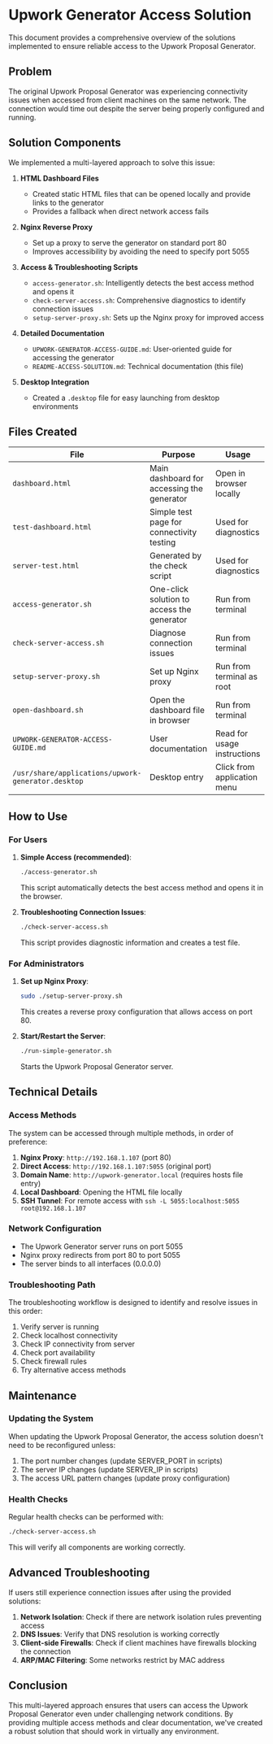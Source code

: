 # Upwork Generator Access Solution

This document provides a comprehensive overview of the solutions implemented to ensure reliable access to the Upwork Proposal Generator.

## Problem

The original Upwork Proposal Generator was experiencing connectivity issues when accessed from client machines on the same network. The connection would time out despite the server being properly configured and running.

## Solution Components

We implemented a multi-layered approach to solve this issue:

1. **HTML Dashboard Files**
   - Created static HTML files that can be opened locally and provide links to the generator
   - Provides a fallback when direct network access fails

2. **Nginx Reverse Proxy**
   - Set up a proxy to serve the generator on standard port 80
   - Improves accessibility by avoiding the need to specify port 5055

3. **Access & Troubleshooting Scripts**
   - `access-generator.sh`: Intelligently detects the best access method and opens it
   - `check-server-access.sh`: Comprehensive diagnostics to identify connection issues
   - `setup-server-proxy.sh`: Sets up the Nginx proxy for improved access

4. **Detailed Documentation**
   - `UPWORK-GENERATOR-ACCESS-GUIDE.md`: User-oriented guide for accessing the generator
   - `README-ACCESS-SOLUTION.md`: Technical documentation (this file)

5. **Desktop Integration**
   - Created a `.desktop` file for easy launching from desktop environments

## Files Created

| File | Purpose | Usage |
|------|---------|-------|
| `dashboard.html` | Main dashboard for accessing the generator | Open in browser locally |
| `test-dashboard.html` | Simple test page for connectivity testing | Used for diagnostics |
| `server-test.html` | Generated by the check script | Used for diagnostics |
| `access-generator.sh` | One-click solution to access the generator | Run from terminal |
| `check-server-access.sh` | Diagnose connection issues | Run from terminal |
| `setup-server-proxy.sh` | Set up Nginx proxy | Run from terminal as root |
| `open-dashboard.sh` | Open the dashboard file in browser | Run from terminal |
| `UPWORK-GENERATOR-ACCESS-GUIDE.md` | User documentation | Read for usage instructions |
| `/usr/share/applications/upwork-generator.desktop` | Desktop entry | Click from application menu |

## How to Use

### For Users

1. **Simple Access (recommended)**:
   ```bash
   ./access-generator.sh
   ```
   This script automatically detects the best access method and opens it in the browser.

2. **Troubleshooting Connection Issues**:
   ```bash
   ./check-server-access.sh
   ```
   This script provides diagnostic information and creates a test file.

### For Administrators

1. **Set up Nginx Proxy**:
   ```bash
   sudo ./setup-server-proxy.sh
   ```
   This creates a reverse proxy configuration that allows access on port 80.

2. **Start/Restart the Server**:
   ```bash
   ./run-simple-generator.sh
   ```
   Starts the Upwork Proposal Generator server.

## Technical Details

### Access Methods

The system can be accessed through multiple methods, in order of preference:

1. **Nginx Proxy**: `http://192.168.1.107` (port 80)
2. **Direct Access**: `http://192.168.1.107:5055` (original port)
3. **Domain Name**: `http://upwork-generator.local` (requires hosts file entry)
4. **Local Dashboard**: Opening the HTML file locally
5. **SSH Tunnel**: For remote access with `ssh -L 5055:localhost:5055 root@192.168.1.107`

### Network Configuration

- The Upwork Generator server runs on port 5055
- Nginx proxy redirects from port 80 to port 5055
- The server binds to all interfaces (0.0.0.0)

### Troubleshooting Path

The troubleshooting workflow is designed to identify and resolve issues in this order:

1. Verify server is running
2. Check localhost connectivity
3. Check IP connectivity from server
4. Check port availability
5. Check firewall rules
6. Try alternative access methods

## Maintenance

### Updating the System

When updating the Upwork Proposal Generator, the access solution doesn't need to be reconfigured unless:

1. The port number changes (update SERVER_PORT in scripts)
2. The server IP changes (update SERVER_IP in scripts)
3. The access URL pattern changes (update proxy configuration)

### Health Checks

Regular health checks can be performed with:

```bash
./check-server-access.sh
```

This will verify all components are working correctly.

## Advanced Troubleshooting

If users still experience connection issues after using the provided solutions:

1. **Network Isolation**: Check if there are network isolation rules preventing access
2. **DNS Issues**: Verify that DNS resolution is working correctly
3. **Client-side Firewalls**: Check if client machines have firewalls blocking the connection
4. **ARP/MAC Filtering**: Some networks restrict by MAC address

## Conclusion

This multi-layered approach ensures that users can access the Upwork Proposal Generator even under challenging network conditions. By providing multiple access methods and clear documentation, we've created a robust solution that should work in virtually any environment. 